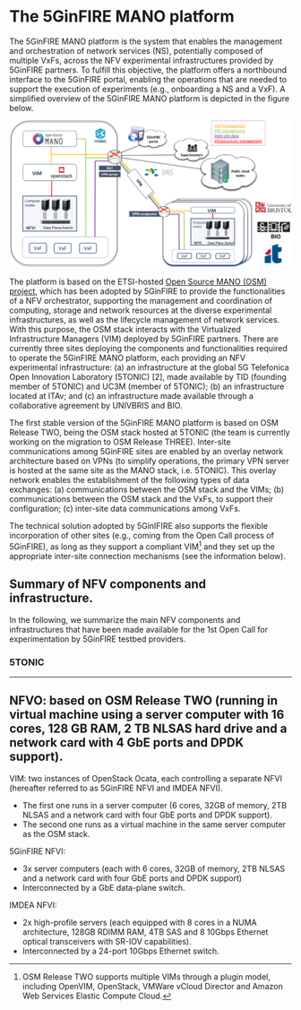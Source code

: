 <!-- TITLE: Open Source MANO -->
<!-- SUBTITLE: A  summary of OSM -->

# The 5GinFIRE MANO platform
The 5GinFIRE MANO platform is the system that enables the management and orchestration of network services (NS), potentially composed of multiple VxFs, across the NFV experimental infrastructures provided by 5GinFIRE partners. To fulfill this objective, the platform offers a northbound interface to the 5GinFIRE portal, enabling the operations that are needed to support the execution of experiments (e.g., onboarding a NS and a VxF). A simplified overview of the 5GinFIRE MANO platform is depicted in the figure below.

![Mano Platform](/uploads/mano-platform.png "Mano Platform")

The platform is based on the ETSI-hosted [Open Source MANO (OSM) project](https://osm.etsi.org/), which has been adopted by 5GinFIRE to provide the functionalities of a NFV orchestrator, supporting the management and coordination of computing, storage and network resources at the diverse experimental infrastructures, as well as the lifecycle management of network services. With this purpose, the OSM stack interacts with the Virtualized Infrastructure Managers (VIM) deployed by 5GinFIRE partners. There are currently three sites deploying the components and functionalities required to operate the 5GinFIRE MANO platform, each providing an NFV experimental infrastructure: (a) an infrastructure at the global 5G Telefonica Open Innovation Laboratory (5TONIC) [2], made available by TID (founding member of 5TONIC) and UC3M (member of 5TONIC); (b) an infrastructure located at ITAv; and (c) an infrastructure made available through a collaborative agreement by UNIVBRIS and BIO. 

The first stable version of the 5GinFIRE MANO platform is based on OSM Release TWO, being the OSM stack hosted at 5TONIC (the team is currently working on the migration to OSM Release THREE). Inter-site communications among 5GinFIRE sites are enabled by an overlay network architecture based on VPNs (to simplify operations, the primary VPN server is hosted at the same site as the MANO stack, i.e. 5TONIC). This overlay network enables the establishment of the following types of data exchanges: (a) communications between the OSM stack and the VIMs; (b) communications between the OSM stack and the VxFs, to support their configuration; (c) inter-site data communications among VxFs. 

The technical solution adopted by 5GinIFIRE also supports the flexible incorporation of other sites (e.g., coming from the Open Call process of 5GinFIRE), as long as they support a compliant VIM[^1] and they set up the appropriate inter-site connection mechanisms (see the information below).

[^1]: OSM Release TWO supports multiple VIMs through a plugin model, including OpenVIM, OpenStack, VMWare vCloud Director and Amazon Web Services Elastic Compute Cloud.

## Summary of NFV components and infrastructure.
In the following, we summarize the main NFV components and infrastructures that have been made available for the 1st Open Call for experimentation by 5GinFIRE testbed providers. 

### 5TONIC
---
NFVO: based on OSM Release TWO (running in virtual machine using a server computer with 16 cores, 128 GB RAM, 2 TB NLSAS hard drive and a network card with 4 GbE ports and DPDK support).
---
VIM: two instances of OpenStack Ocata, each controlling a separate NFVI (hereafter referred to as 5GinFIRE NFVI and IMDEA NFVI). 

- The first one runs in a server computer (6 cores, 32GB of memory, 2TB NLSAS and a network card with four GbE ports and DPDK support).
- The second one runs as a virtual machine in the same server computer as the OSM stack. 

5GinFIRE NFVI: 
- 3x server computers (each with 6 cores, 32GB of memory, 2TB NLSAS and a network card with four GbE ports and DPDK support)
- Interconnected by a GbE data-plane switch.

IMDEA NFVI: 
- 2x high-profile servers (each equipped with 8 cores in a NUMA architecture, 128GB RDIMM RAM, 4TB SAS and 8 10Gbps Ethernet optical transceivers with SR-IOV capabilities).
- Interconnected by a 24-port 10Gbps Ethernet switch.





